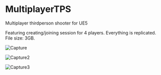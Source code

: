 # MultiplayerTPS
 Multiplayer thirdperson shooter for UE5

Featuring creating/joining session for 4 players. Everything is replicated. File size: 3GB.

![Capture](https://user-images.githubusercontent.com/2607194/207461080-b9dab001-67b0-49a9-8422-12b107bc329a.JPG)

![Capture2](https://user-images.githubusercontent.com/2607194/207461090-9e434687-51ca-495e-9056-9f31542c0769.JPG)

![Capture3](https://user-images.githubusercontent.com/2607194/207461098-28de4cf3-f678-4eec-9201-8d36893f5155.JPG)
